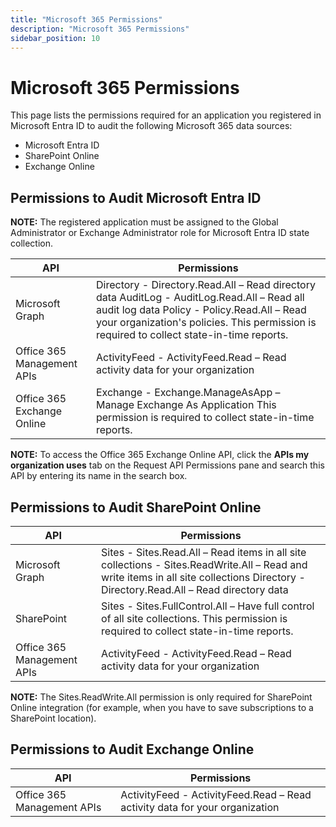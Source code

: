 ```yaml
---
title: "Microsoft 365 Permissions"
description: "Microsoft 365 Permissions"
sidebar_position: 10
---
```


# Microsoft 365 Permissions

This page lists the permissions required for an application you registered in Microsoft Entra ID to
audit the following Microsoft 365 data sources:

- Microsoft Entra ID
- SharePoint Online
- Exchange Online

## Permissions to Audit Microsoft Entra ID

**NOTE:** The registered application must be assigned to the Global Administrator or Exchange
Administrator role for Microsoft Entra ID state collection.

| API                        | Permissions                                                                                                                                                                                                                             |
| -------------------------- | --------------------------------------------------------------------------------------------------------------------------------------------------------------------------------------------------------------------------------------- |
| Microsoft Graph            | Directory - Directory.Read.All – Read directory data AuditLog - AuditLog.Read.All – Read all audit log data Policy - Policy.Read.All – Read your organization's policies. This permission is required to collect state-in-time reports. |
| Office 365 Management APIs | ActivityFeed - ActivityFeed.Read – Read activity data for your organization                                                                                                                                                             |
| Office 365 Exchange Online | Exchange - Exchange.ManageAsApp – Manage Exchange As Application This permission is required to collect state-in-time reports.                                                                                                          |

**NOTE:** To access the Office 365 Exchange Online API, click the **APIs my organization uses** tab
on the Request API Permissions pane and search this API by entering its name in the search box.

## Permissions to Audit SharePoint Online

| API                        | Permissions                                                                                                                                                                           |
| -------------------------- | ------------------------------------------------------------------------------------------------------------------------------------------------------------------------------------- |
| Microsoft Graph            | Sites - Sites.Read.All – Read items in all site collections - Sites.ReadWrite.All – Read and write items in all site collections Directory - Directory.Read.All – Read directory data |
| SharePoint                 | Sites - Sites.FullControl.All – Have full control of all site collections. This permission is required to collect state-in-time reports.                                              |
| Office 365 Management APIs | ActivityFeed - ActivityFeed.Read – Read activity data for your organization                                                                                                           |

**NOTE:** The Sites.ReadWrite.All permission is only required for SharePoint Online integration (for
example, when you have to save subscriptions to a SharePoint location).

## Permissions to Audit Exchange Online

| API                        | Permissions                                                                 |
| -------------------------- | --------------------------------------------------------------------------- |
| Office 365 Management APIs | ActivityFeed - ActivityFeed.Read – Read activity data for your organization |
